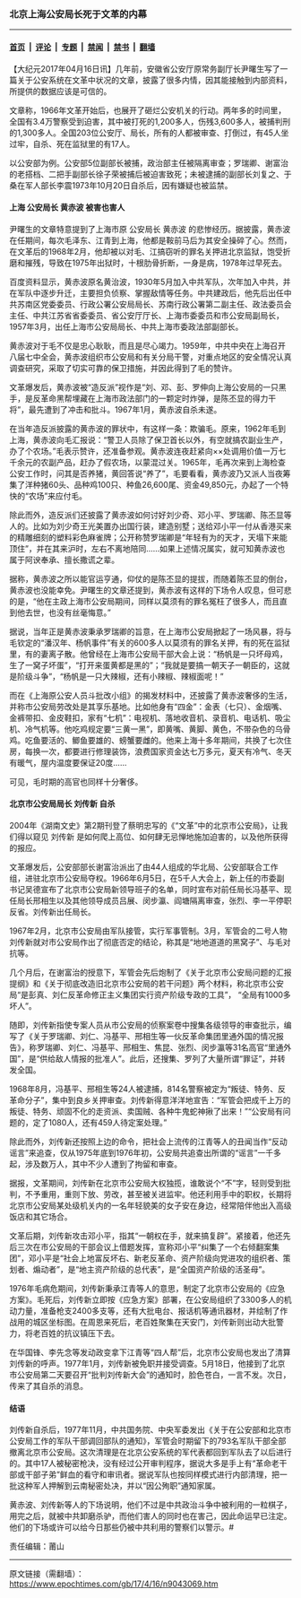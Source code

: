 ### 北京上海公安局长死于文革的内幕

---

#### [首页](../../../..?n9043069) &nbsp;|&nbsp; [评论](../../../../../epoch-comment?n9043069) &nbsp;|&nbsp; [专题](../../../../../epoch-special?n9043069) &nbsp;|&nbsp; [禁闻](../../../../../epoch-news?n9043069) &nbsp;|&nbsp; [禁书](../../../../../books?n9043069) &nbsp;|&nbsp; [翻墙](https://github.com/gfw-breaker/nogfw/blob/master/README.md?n9043069)


<div class="post_content" id="artbody" itemprop="articleBody">
 <!-- article content begin -->
 <p>
  【大纪元2017年04月16日讯】几年前，安徽省公安厅原常务副厅长尹曙生写了一篇关于公安系统在文革中状况的文章，披露了很多内情，因其能接触到内部资料，所提供的数据应该是可信的。
 </p>
 <p>
  文章称，1966年文革开始后，也展开了砸烂公安机关的行动。两年多的时间里，全国有3.4万警察受到迫害，其中被打死的1,200多人，伤残3,600多人，被捕判刑的1,300多人。全国203位公安厅、局长，所有的人都被审查、打倒过，有45人坐过牢，自杀、死在监狱里的有17人。
 </p>
 <p>
  以公安部为例。公安部5位副部长被捕，政治部主任被隔离审查；罗瑞卿、谢富治的老搭档、二把手副部长徐子荣被捕后被迫害致死；未被逮捕的副部长刘复之、于桑在军人部长李震1973年10月20日自杀后，因有嫌疑也被监禁。
 </p>
 <h4>
  <strong>
   上海
   <ok href="https://www.epochtimes.com/gb/tag/%E5%85%AC%E5%AE%89%E5%B1%80%E9%95%BF.html">
    公安局长
   </ok>
   <ok href="https://www.epochtimes.com/gb/tag/%E9%BB%84%E8%B5%A4%E6%B3%A2.html">
    黄赤波
   </ok>
   被害也害人
  </strong>
 </h4>
 <p>
  尹曙生的文章特意提到了上海市原
  <ok href="https://www.epochtimes.com/gb/tag/%E5%85%AC%E5%AE%89%E5%B1%80%E9%95%BF.html">
   公安局长
  </ok>
  <ok href="https://www.epochtimes.com/gb/tag/%E9%BB%84%E8%B5%A4%E6%B3%A2.html">
   黄赤波
  </ok>
  的悲惨经历。据披露，黄赤波在任期间，每次毛泽东、江青到上海，他都是鞍前马后为其安全操碎了心。然而，在文革后的1968年2月，他却被以对毛、江搞窃听的罪名关押进北京监狱，饱受折磨和摧残，导致在1975年出狱时，十根肋骨折断，一身是病，1978年过早死去。
 </p>
 <p>
  百度资料显示，黄赤波原名黄治波，1930年5月加入中共军队，次年加入中共，并在军队中逐步升迁，主要担负侦察、掌握敌情等任务。中共建政后，他先后出任中共苏南区党委委员、行政公署公安局局长、苏南行政公署第二副主任、政法委员会主任、中共江苏省省委委员、省公安厅厅长、上海市委委员和市公安局副局长，1957年3月，出任上海市公安局局长、中共上海市委政法部副部长。
 </p>
 <p>
  黄赤波对于毛不仅是忠心耿耿，而且是尽心竭力。1959年，中共中央在上海召开八届七中全会，黄赤波组织市公安局和有关分局干警，对重点地区的安全情况认真调查研究，采取了切实可靠的保卫措施，并因此得到了毛的赞许。
 </p>
 <p>
  文革爆发后，黄赤波被“造反派”视作是“刘、邓、彭、罗伸向上海公安局的一只黑手，是反革命黑帮埋藏在上海市政法部门的一颗定时炸弹，是陈丕显的得力干将”，最先遭到了冲击和批斗。1967年1月，黄赤波自杀未遂。
 </p>
 <p>
  在当年造反派披露的黄赤波的罪状中，有这样一条：欺骗毛。原来，1962年毛到上海，黄赤波向毛汇报说：“警卫人员除了保卫首长以外，有空就搞农副业生产，办了个农场。”毛表示赞许，还准备参观。黄赤波连夜赶紧向××处调用价值一万七千余元的农副产品，赶办了假农场，以蒙混过关。1965年，毛再次来到上海检查公安工作时，问其是否养猪，黄回答说“养了”，毛要看看，黄赤波乃又派人当夜筹集了洋种猪60头、品种鸡100只、种鱼26,600尾、资金49,850元，办起了一个特快的“农场”来应付毛。
 </p>
 <p>
  除此而外，造反派们还披露了黄赤波如何讨好刘少奇、邓小平、罗瑞卿、陈丕显等人的。比如为刘少奇王光美置办出国行装，建造别墅；送给邓小平一付从香港买来的精雕细刻的塑料彩色麻雀牌；公开称赞罗瑞卿是“年轻有为的天才，天塌下来能顶住”，并在其来沪时，左右不离地陪同……如果上述情况属实，就可知黄赤波也属于阿谀奉承、擅长撒谎之辈。
 </p>
 <p>
  据称，黄赤波之所以能官运亨通，仰仗的是陈丕显的提拔，而随着陈丕显的倒台，黄赤波也没能幸免。尹曙生的文章还提到，黄赤波有这样的下场令人叹息，但可悲的是，“他在主政上海市公安局期间，同样以莫须有的罪名冤枉了很多人，而且直到他去世，也没有丝毫悔意。”
 </p>
 <p>
  据说，当年正是黄赤波秉承罗瑞卿的旨意，在上海市公安局掀起了一场风暴，将与毛钦定的“潘汉年、杨帆事件”有关的600多人以莫须有的罪名关押，有的死在监狱里，有的妻离子散。他曾经在上海市公安局干部大会上说：“杨帆是一只坏母鸡，生了一窝子坏蛋”，“打开来蛋黄都是黑的”；“我就是要搞一朝天子一朝臣的，这就是阶级斗争”，“杨帆是一只大辣椒，还有小辣椒、辣椒面呢！”
 </p>
 <p>
  而在《上海原公安人员斗批改小组》的揭发材料中，还披露了黄赤波奢侈的生活，并称市公安局劳改处是其享乐基地。比如他身有“四金”：金表（七只）、金烟嘴、金裤带扣、金皮鞋扣，家有“七机”：电视机、落地收音机、录音机、电话机、吸尘机、冷气机等。他吃鸡规定要“三黄一黑”，即黄嘴、黄脚、黄色，不带杂色的乌骨鸡。吃鱼要活的、鲫鱼要雄的、螃蟹要雌的。他来上海十多年期间，共换了七次住房，每换一次，都要进行修理装饰，浪费国家资金达七万多元，夏天有冷气、冬天有暖气，屋内温度要保证20度……
 </p>
 <p>
  可见，毛时期的高官也同样十分奢侈。
 </p>
 <h4>
  <strong>
   北京市公安局局长
   <ok href="https://www.epochtimes.com/gb/tag/%E5%88%98%E4%BC%A0%E6%96%B0.html">
    刘传新
   </ok>
   自杀
  </strong>
 </h4>
 <p>
  <strong>
  </strong>
  2004年《湖南文史》第2期刊登了蔡明忠写的《“文革”中的北京市公安局》，让我们得以窥见
  <ok href="https://www.epochtimes.com/gb/tag/%E5%88%98%E4%BC%A0%E6%96%B0.html">
   刘传新
  </ok>
  是如何爬上高位、如何肆无忌惮地施加迫害的，以及他所获得的报应。
 </p>
 <p>
  文革爆发后，公安部部长谢富治派出了由44人组成的华北局、公安部联合工作组，进驻北京市公安局夺权。1966年6月5日，在5千人大会上，新上任的市委副书记吴德宣布了北京市公安局新领导班子的名单，同时宣布对前任局长冯基平、现任局长邢相生以及其他领导成员吕展、闵步瀛、阎塘隔离审查，张烈、李一平停职反省。刘传新出任局长。
 </p>
 <p>
  1967年2月，北京市公安局由军队接管，实行军事管制。3月，军管会的二号人物刘传新就对市公安局作出了彻底否定的结论，称其是“地地道道的黑窝子”、与毛对抗等。
 </p>
 <p>
  几个月后，在谢富治的授意下，军管会先后炮制了《关于北京市公安局问题的汇报提纲》和《关于彻底改造旧北京市公安局的若干问题》两个材料，称北京市公安局“是彭真、刘仁反革命修正主义集团实行资产阶级专政的工具”， “全局有1000多坏人”。
 </p>
 <p>
  随即，刘传新指使专案人员从市公安局的侦察案卷中搜集各级领导的审查批示，编写了《关于罗瑞卿、刘仁、冯基平、邢相生等一伙反革命集团里通外国的情况报告》，称罗瑞卿、刘仁、冯基平、邢相生、焦昆、张烈、闵步瀛等31名高官“里通外国”，是“供给敌人情报的批准人”。此后，还搜集、罗列了大量所谓“罪证”，并转发全国。
 </p>
 <p>
  1968年8月，冯基平、邢相生等24人被逮捕，814名警察被定为“叛徒、特务、反革命分子”，集中到良乡关押审查。刘传新得意洋洋地宣告：“军管会把成千上万的叛徒、特务、顽固不化的走资派、卖国贼、各种牛鬼蛇神揪了出来！”“公安局有问题的，定了1080人，还有459人待定案处理。”
 </p>
 <p>
  除此而外，刘传新还按照上边的命令，把社会上流传的江青等人的丑闻当作“反动谣言”来追查，仅从1975年底到1976年初，公安局共追查出所谓的“谣言”一千多起，涉及数万人，其中不少人遭到了拘留和审查。
 </p>
 <p>
  据报，文革期间，刘传新在北京市公安局大权独揽，谁敢说个“不”字，轻则受到批判，不予重用，重则下放、劳改，甚至被关进监牢。他还利用手中的职权，长期将北京市公安局某处级机关内的一名年轻貌美的女子安在身边，经常陪伴他出入高级饭店和其它场合。
 </p>
 <p>
  文革后期，刘传新攻击邓小平，指其“一朝权在手，就来搞复辟”。紧接着，他还先后三次在市公安局的干部会议上借题发挥，宣称邓小平“纠集了一个右倾翻案集团”，邓小平是“社会上地富反坏右、新老反革命、资产阶级向党进攻的组织者、策划者、煽动者”，是“地主资产阶级的总代表”，是“全国资产阶级的活圣母”。
 </p>
 <p>
  1976年毛病危期间，刘传新秉承江青等人的意思，制定了北京市公安局的《应急方案》。毛死后，刘传新立即按《应急方案》部署，在公安局组织了3300多人的机动力量，准备枪支2400多支等，还有大批电台、报话机等通讯器材，并绘制了作战用的城区坐标图。在周恩来死后，老百姓聚集在天安门，刘传新则出动大批警力，将老百姓的抗议镇压下去。
 </p>
 <p>
  在华国锋、李先念等发动政变拿下江青等“四人帮”后，北京市公安局也发出了清算刘传新的呼声。1977年1月，刘传新被免职并接受调查。5月18日，他接到了北京市公安局第二天要召开“批判刘传新大会”的通知时，脸色苍白，一言不发。次日，传来了其自杀的消息。
 </p>
 <h4>
  <strong>
   结语
  </strong>
 </h4>
 <p>
  刘传新自杀后，1977年11月，中共国务院、中央军委发出《关于在公安部和北京市公安局工作的军队干部调回部队的通知》，军管会时期留下的793名军队干部全部撤离北京市公安局。这次清理是在北京公安系统的军代表都回到军队去了以后进行的。其中17人被秘密枪决，没有经过公开审判程序，据说大多是手上有“革命老干部或干部子弟”鲜血的看守和审讯者。据说军队也按同样模式进行内部清理，把一批这种军人押解到云南秘密处决，并以“因公殉职”通知家属。
 </p>
 <p>
  黄赤波、刘传新等人的下场说明，他们不过是中共政治斗争中被利用的一粒棋子，用完之后，就被中共卸磨杀驴，而他们害人的同时也在害己，因此命运早已注定。他们的下场或许可以给今日那些仍被中共利用的警察们以警示。#
 </p>
 <p>
  责任编辑：莆山
 </p>
 <!-- article content end -->
 <div id="below_article_ad">
 </div>
</div>


---

原文链接（需翻墙）：https://www.epochtimes.com/gb/17/4/16/n9043069.htm